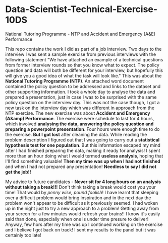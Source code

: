 # Data-Scientist-Technical-Exercise-10DS
National Tutoring Programme - NTP and Accident and Emergency (A\&E) Performance

This repo contains the work I did as part of a job interview. 
Two days to the interview I was sent a sample exercise from previous interviews with the following statement "We have attached an example of a technical questions from former interview rounds so that you know what to expect. The policy question and data will both be different for your interview, but hopefully this will give you a good idea of what the task will look like." This was about the **National Tutoring Programme (NTP)**. An attached word document contained the policy question to be addressed and links to the dataset and other supporting information. I took a whole day to analyse the data and prepared a presentation, just in case I was to be surprised with the same policy question on the interview day. 
This was not the case though, I got a new task on the interview day which was different in approach from the NTP exercise. The new exercise was about **Accident and Emergency (A&amp) Performance**. The exercise were schedule to last´for 4 hours, which involved **analysing the data, answering the policy question and preparing a powerpoint presentation**. 
Four hours were enough time to do the exercise. **But I got lost** after cleaning the data. While reading the problem description I figured out that I was going to carry out a **statistical hypothesis test for one population**. But this information escaped my mind after I had finished preparing the data, making it ready for analysis! I spent more than an hour doing what I would termed **useless analysis**, hoping that I'll find something valuable! **Then my time was up when I had not finished** and when I had not prepared any presentation!
**Needless to say I did not get the job!!**

My advice to future candidates - **Never sit for 4 long hours on an analysis without taking a break!!!** Don't think taking a break would cost you your time! That would by *penny wise, pound foolish*! I have learnt that sleeping over a difficult problem would bring inspiration and in the next day the problem won't appear to be difficult as it previously seemed. I had woken up in the night just to try a new approach to a problem! Getting away from your screen for a few minutes would refresh your brains!! I know it's easily said than done, especially when one is under time presure to deliver!
Anyway, few hors after my time was up I continued working on the exercise and I believe I got back on track! I sent my results to the panel but it was certainly too late!
